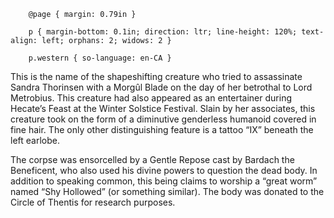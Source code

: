   
		@page { margin: 0.79in }  
		p { margin-bottom: 0.1in; direction: ltr; line-height: 120%; text-align: left; orphans: 2; widows: 2 }  
		p.western { so-language: en-CA }  
	

This is the name of the shapeshifting creature who tried to assassinate Sandra Thorinsen with a Morgûl Blade on the day of her betrothal to Lord Metrobius. This creature had also appeared as an entertainer during Hecate’s Feast at the Winter Solstice Festival. Slain by her associates, this creature took on the form of a diminutive genderless humanoid covered in fine hair. The only other distinguishing feature is a tattoo “IX” beneath the left earlobe.

  


The corpse was ensorcelled by a Gentle Repose cast by Bardach the Beneficent, who also used his divine powers to question the dead body. In addition to speaking common, this being claims to worship a “great worm” named “Shy Hollowed” \(or something similar\). The body was donated to the Circle of Thentis for research purposes.


